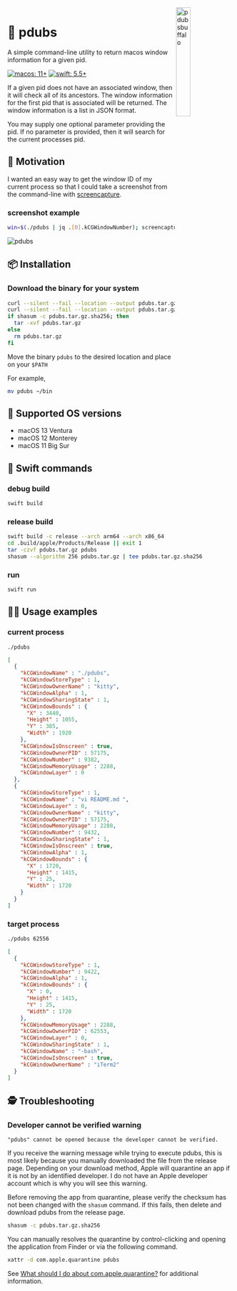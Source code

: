 <img src="https://github.com/mikesmithgh/pdubs/assets/10135646/420bedc4-e858-4da2-9fcb-842db5df4d88" alt="pdubsbuffalo" style="width: 25%" align="right" />

# 🦬 pdubs
A simple command-line utility to return macos window information for a given pid.

[![macos: 11+](https://img.shields.io/static/v1?style=for-the-badge&label=macos&message=11%2b&logo=apple&labelColor=282828&logoColor=968c81&color=968c81)](https://www.apple.com/macos)
[![swift: 5.5+](https://img.shields.io/static/v1?style=for-the-badge&label=swift&message=5.5%2b&logo=swift&labelColor=282828&logoColor=ff6961&color=ff6961)](https://www.swift.org/)

If a given pid does not have an associated window, then it will check all of its ancestors. The window information for the first pid that is associated will be returned. The window information is a list in JSON format.

You may supply one optional parameter providing the pid. If no parameter is provided, then it will search for the current processes pid.



## 🤔 Motivation
I wanted an easy way to get the window ID of my current process so that I could take a screenshot from the command-line with [screencapture](https://ss64.com/osx/screencapture.html).  
### screenshot example
```bash
win=$(./pdubs | jq .[0].kCGWindowNumber); screencapture -l"$win" pdubs.png
```
![pdubs](https://github.com/mikesmithgh/pdubs/assets/10135646/5e389586-717a-4f60-9f59-30a40eea1548)

## 📦 Installation

### Download the binary for your system
```sh
curl --silent --fail --location --output pdubs.tar.gz https://github.com/mikesmithgh/pdubs/releases/latest/download/pdubs.tar.gz
curl --silent --fail --location --output pdubs.tar.gz.sha256 https://github.com/mikesmithgh/pdubs/releases/latest/download/pdubs.tar.gz.sha256
if shasum -c pdubs.tar.gz.sha256; then 
  tar -xvf pdubs.tar.gz 
else
  rm pdubs.tar.gz
fi
```
Move the binary `pdubs` to the desired location and place on your `$PATH`

For example,
```sh
mv pdubs ~/bin
```

## 🍎 Supported OS versions
- macOS 13 Ventura
- macOS 12 Monterey
- macOS 11 Big Sur

## 🔨 Swift commands

### debug build
```sh
swift build
```

### release build
```sh
swift build -c release --arch arm64 --arch x86_64
cd .build/apple/Products/Release || exit 1
tar -czvf pdubs.tar.gz pdubs
shasum --algorithm 256 pdubs.tar.gz | tee pdubs.tar.gz.sha256
```

### run
```sh
swift run
```

## 👩‍💻 Usage examples

### current process
```sh
./pdubs
```
```json
[
  {
    "kCGWindowName" : "./pdubs",
    "kCGWindowStoreType" : 1,
    "kCGWindowOwnerName" : "kitty",
    "kCGWindowAlpha" : 1,
    "kCGWindowSharingState" : 1,
    "kCGWindowBounds" : {
      "X" : 3440,
      "Height" : 1055,
      "Y" : 385,
      "Width" : 1920
    },
    "kCGWindowIsOnscreen" : true,
    "kCGWindowOwnerPID" : 57175,
    "kCGWindowNumber" : 9382,
    "kCGWindowMemoryUsage" : 2288,
    "kCGWindowLayer" : 0
  },
  {
    "kCGWindowStoreType" : 1,
    "kCGWindowName" : "vi README.md ",
    "kCGWindowLayer" : 0,
    "kCGWindowOwnerName" : "kitty",
    "kCGWindowOwnerPID" : 57175,
    "kCGWindowMemoryUsage" : 2288,
    "kCGWindowNumber" : 9432,
    "kCGWindowSharingState" : 1,
    "kCGWindowIsOnscreen" : true,
    "kCGWindowAlpha" : 1,
    "kCGWindowBounds" : {
      "X" : 1720,
      "Height" : 1415,
      "Y" : 25,
      "Width" : 1720
    }
  }
]
```

### target process
```sh
./pdubs 62556
```
```json
[
  {
    "kCGWindowStoreType" : 1,
    "kCGWindowNumber" : 9422,
    "kCGWindowAlpha" : 1,
    "kCGWindowBounds" : {
      "X" : 0,
      "Height" : 1415,
      "Y" : 25,
      "Width" : 1720
    },
    "kCGWindowMemoryUsage" : 2288,
    "kCGWindowOwnerPID" : 62553,
    "kCGWindowLayer" : 0,
    "kCGWindowSharingState" : 1,
    "kCGWindowName" : "-bash",
    "kCGWindowIsOnscreen" : true,
    "kCGWindowOwnerName" : "iTerm2"
  }
]
```

## 🕵️ Troubleshooting

### Developer cannot be verified warning
```
"pdubs" cannot be opened because the developer cannot be verified.
```
If you receive the warning message while trying to execute pdubs, this is most likely because you manually downloaded the file from the release page. Depending on your download method, Apple will quarantine an app if it is not by an identified developer. I do not have an Apple developer account which is why you will see this warning.

Before removing the app from quarantine, please verify the checksum has not been changed with the `shasum` command. If this fails, then delete and download pdubs from the release page.
```sh
shasum -c pdubs.tar.gz.sha256
```

You can manually resolves the quarantine by control-clicking and opening the application from Finder or via the following command.
```sh
xattr -d com.apple.quarantine pdubs
```
See [What should I do about com.apple.quarantine?](https://superuser.com/questions/28384/what-should-i-do-about-com-apple-quarantine) for additional information.
